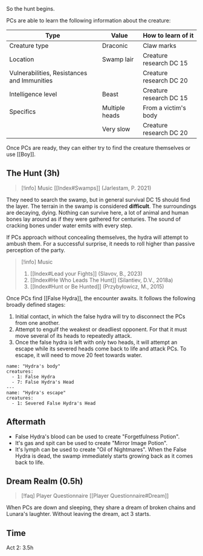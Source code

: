 So the hunt begins.

PCs are able to learn the following information about the creature:

| Type                                        | Value          | How to learn of it      |
| ------------------------------------------- | -------------- | ----------------------- |
| Creature type                               | Draconic       | Claw marks              |
| Location                                    | Swamp lair     | Creature research DC 15 |
| Vulnerabilities, Resistances and Immunities |                | Creature research DC 20 |
| Intelligence level                          | Beast          | Creature research DC 15 |
| Specifics                                   | Multiple heads | From a victim's body    |
|                                             | Very slow      | Creature research DC 20 |
Once PCs are ready, they can either try to find the creature themselves or use [[Boy]].
## The Hunt (3h)
> [!info] Music
> [[Index#Swamps]] (Jarlestam, P. 2021)

They need to search the swamp, but in general survival DC 15 should find the layer. The terrain in the swamp is considered **difficult**. The surroundings are decaying, dying. Nothing can survive here, a lot of animal and human bones lay around as if they were gathered for centuries. The sound of cracking bones under water emits with every step.

If PCs approach without concealing themselves, the hydra will attempt to ambush them. For a successful surprise, it needs to roll higher than passive perception of the party.

> [!info] Music
> 1. [[Index#Lead your Fights]] (Slavov, B., 2023)
> 2. [[Index#He Who Leads The Hunt]] (Silantiev, D.V., 2018a)
> 3. [[Index#Hunt or Be Hunted]] (Przybyłowicz, M., 2015)

Once PCs find [[False Hydra]], the encounter awaits. It follows the following broadly defined stages:
1. Initial contact, in which the false hydra will try to disconnect the PCs from one another.
2. Attempt to engulf the weakest or deadliest opponent. For that it must move several of its heads to repeatedly attack.
3. Once the false hydra is left with only two heads, it will attempt an escape while its severed heads come back to life and attack PCs. To escape, it will need to move 20 feet towards water.

```encounter-table
name: "Hydra's body"
creatures:
  - 1: False Hydra
  - 7: False Hydra's Head
---
name: "Hydra's escape"
creatures:
  - 1: Severed False Hydra's Head
```

## Aftermath
- False Hydra's blood can be used to create "Forgetfulness Potion".
- It's gas and spit can be used to create "Mirror Image Potion".
- It's lymph can be used to create "Oil of Nightmares".
When the False Hydra is dead, the swamp immediately starts growing back as it comes back to life.
## Dream Realm (0.5h)
> [!faq] Player Questionnaire
> [[Player Questionnaire#Dream]]

When PCs are down and sleeping, they share a dream of broken chains and Lunara's laughter. Without leaving the dream, act 3 starts.
## Time
Act 2: 3.5h